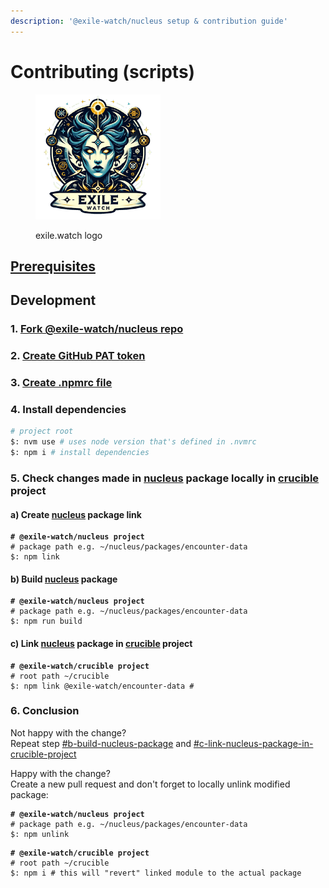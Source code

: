 ```yaml
---
description: '@exile-watch/nucleus setup & contribution guide'
---
```


# Contributing (scripts)

<figure><img src="../../../.gitbook/assets/exile.watch logo" alt="" width="200"><figcaption><p>exile.watch logo</p></figcaption></figure>

## [Prerequisites](../../../development/prerequisites.md)

## Development

### 1. [Fork @exile-watch/nucleus repo](https://github.com/exile-watch/nucleus)

### 2. [Create GitHub PAT token](../../../development/generating-github-pat.md)

### 3. [Create .npmrc file](../../../development/.npmrc-file.md)&#x20;

### 4. Install dependencies

```bash
# project root
$: nvm use # uses node version that's defined in .nvmrc
$: npm i # install dependencies
```

### 5. Check changes made in [nucleus](../) package locally in [crucible](../../crucible/) project

#### a) Create [nucleus](../) package link

<pre class="language-bash"><code class="lang-bash"><strong># @exile-watch/nucleus project
</strong># package path e.g. ~/nucleus/packages/encounter-data
$: npm link
</code></pre>

#### b) Build [nucleus](../) package

<pre class="language-bash"><code class="lang-bash"><strong># @exile-watch/nucleus project
</strong># package path e.g. ~/nucleus/packages/encounter-data
$: npm run build
</code></pre>

#### c) Link [nucleus](../) package in [crucible](../../crucible/) project

<pre class="language-bash"><code class="lang-bash"><strong># @exile-watch/crucible project
</strong># root path ~/crucible
$: npm link @exile-watch/encounter-data #
</code></pre>

### 6. Conclusion

Not happy with the change? \
Repeat step [#b-build-nucleus-package](./#b-build-nucleus-package "mention") and [#c-link-nucleus-package-in-crucible-project](./#c-link-nucleus-package-in-crucible-project "mention")

Happy with the change? \
Create a new pull request and don't forget to locally unlink modified package:

<pre class="language-bash"><code class="lang-bash"><strong># @exile-watch/nucleus project
</strong># package path e.g. ~/nucleus/packages/encounter-data
$: npm unlink
</code></pre>

<pre class="language-bash"><code class="lang-bash"><strong># @exile-watch/crucible project
</strong># root path ~/crucible
$: npm i # this will "revert" linked module to the actual package 
</code></pre>
